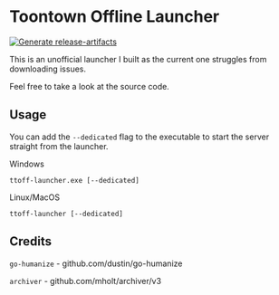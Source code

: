 # Toontown Offline Launcher

[![Generate release-artifacts](https://github.com/gabefraser/ttoffline-launcher-go/actions/workflows/go.yml/badge.svg)](https://github.com/gabefraser/ttoffline-launcher-go/actions/workflows/go.yml)

This is an unofficial launcher I built as the current one struggles from downloading issues.

Feel free to take a look at the source code.

## Usage

You can add the `--dedicated` flag to the executable to start the server straight from the launcher.

Windows
```
ttoff-launcher.exe [--dedicated]
```

Linux/MacOS
```
ttoff-launcher [--dedicated]
```

## Credits

`go-humanize` - github.com/dustin/go-humanize

`archiver` - github.com/mholt/archiver/v3
